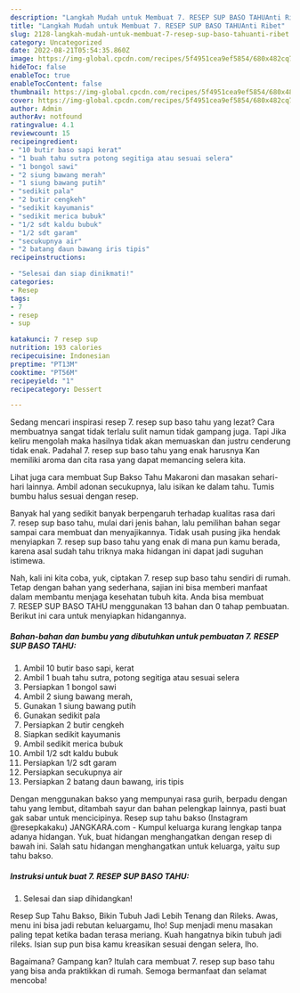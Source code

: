 ```yaml
---
description: "Langkah Mudah untuk Membuat 7. RESEP SUP BASO TAHUAnti Ribet"
title: "Langkah Mudah untuk Membuat 7. RESEP SUP BASO TAHUAnti Ribet"
slug: 2128-langkah-mudah-untuk-membuat-7-resep-sup-baso-tahuanti-ribet
category: Uncategorized
date: 2022-08-21T05:54:35.860Z
image: https://img-global.cpcdn.com/recipes/5f4951cea9ef5854/680x482cq70/7-resep-sup-baso-tahu-foto-resep-utama.jpg
hideToc: false
enableToc: true
enableTocContent: false
thumbnail: https://img-global.cpcdn.com/recipes/5f4951cea9ef5854/680x482cq70/7-resep-sup-baso-tahu-foto-resep-utama.jpg
cover: https://img-global.cpcdn.com/recipes/5f4951cea9ef5854/680x482cq70/7-resep-sup-baso-tahu-foto-resep-utama.jpg
author: Admin
authorAv: notfound
ratingvalue: 4.1
reviewcount: 15
recipeingredient:
- "10 butir baso sapi kerat"
- "1 buah tahu sutra potong segitiga atau sesuai selera"
- "1 bongol sawi"
- "2 siung bawang merah"
- "1 siung bawang putih"
- "sedikit pala"
- "2 butir cengkeh"
- "sedikit kayumanis"
- "sedikit merica bubuk"
- "1/2 sdt kaldu bubuk"
- "1/2 sdt garam"
- "secukupnya air"
- "2 batang daun bawang iris tipis"
recipeinstructions:

- "Selesai dan siap dinikmati!"
categories:
- Resep
tags:
- 7
- resep
- sup

katakunci: 7 resep sup 
nutrition: 193 calories
recipecuisine: Indonesian
preptime: "PT13M"
cooktime: "PT56M"
recipeyield: "1"
recipecategory: Dessert

---
```



Sedang mencari inspirasi resep 7. resep sup baso tahu yang lezat? Cara membuatnya sangat tidak terlalu sulit namun tidak gampang juga. Tapi Jika keliru mengolah maka hasilnya tidak akan memuaskan dan justru cenderung tidak enak. Padahal 7. resep sup baso tahu yang enak harusnya Kan memiliki aroma dan cita rasa yang dapat memancing selera kita.


Lihat juga cara membuat Sup Bakso Tahu Makaroni dan masakan sehari-hari lainnya. Ambil adonan secukupnya, lalu isikan ke dalam tahu. Tumis bumbu halus sesuai dengan resep.

Banyak hal yang sedikit banyak berpengaruh terhadap kualitas rasa dari 7. resep sup baso tahu, mulai dari jenis bahan, lalu pemilihan bahan segar sampai cara membuat dan menyajikannya. Tidak usah pusing jika hendak menyiapkan 7. resep sup baso tahu yang enak di mana pun kamu berada, karena asal sudah tahu triknya maka hidangan ini dapat jadi suguhan istimewa.


Nah, kali ini kita coba, yuk, ciptakan 7. resep sup baso tahu sendiri di rumah. Tetap dengan bahan yang sederhana, sajian ini bisa memberi manfaat dalam membantu menjaga kesehatan tubuh kita. Anda bisa membuat 7. RESEP SUP BASO TAHU menggunakan 13 bahan dan 0 tahap pembuatan. Berikut ini cara untuk menyiapkan hidangannya.

<!--inarticleads1-->

##### Bahan-bahan dan bumbu yang dibutuhkan untuk pembuatan 7. RESEP SUP BASO TAHU:

1. Ambil 10 butir baso sapi, kerat
1. Ambil 1 buah tahu sutra, potong segitiga atau sesuai selera
1. Persiapkan 1 bongol sawi
1. Ambil 2 siung bawang merah,
1. Gunakan 1 siung bawang putih
1. Gunakan sedikit pala
1. Persiapkan 2 butir cengkeh
1. Siapkan sedikit kayumanis
1. Ambil sedikit merica bubuk
1. Ambil 1/2 sdt kaldu bubuk
1. Persiapkan 1/2 sdt garam
1. Persiapkan secukupnya air
1. Persiapkan 2 batang daun bawang, iris tipis


Dengan menggunakan bakso yang mempunyai rasa gurih, berpadu dengan tahu yang lembut, ditambah sayur dan bahan pelengkap lainnya, pasti buat gak sabar untuk mencicipinya. Resep sup tahu bakso (Instagram @resepkakaku) JANGKARA.com - Kumpul keluarga kurang lengkap tanpa adanya hidangan. Yuk, buat hidangan menghangatkan dengan resep di bawah ini. Salah satu hidangan menghangatkan untuk keluarga, yaitu sup tahu bakso. 

<!--inarticleads2-->

##### Instruksi untuk buat 7. RESEP SUP BASO TAHU:


1. Selesai dan siap dihidangkan!

Resep Sup Tahu Bakso, Bikin Tubuh Jadi Lebih Tenang dan Rileks. Awas, menu ini bisa jadi rebutan keluargamu, lho! Sup menjadi menu masakan paling tepat ketika badan terasa meriang. Kuah hangatnya bikin tubuh jadi rileks. Isian sup pun bisa kamu kreasikan sesuai dengan selera, lho. 

Bagaimana? Gampang kan? Itulah cara membuat 7. resep sup baso tahu yang bisa anda praktikkan di rumah. Semoga bermanfaat dan selamat mencoba!
